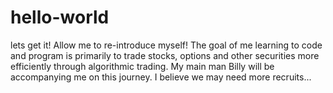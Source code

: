 # hello-world
lets get it!
Allow me to re-introduce myself!
The goal of me learning to code and program is primarily to trade stocks, options and other securities more efficiently through algorithmic trading. 
My main man Billy will be accompanying me on this journey.
I believe we may need more recruits...
